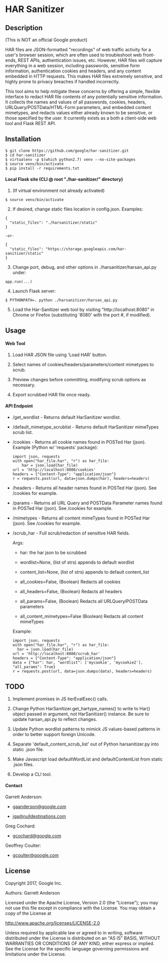 # HAR Sanitizer

## Description
(This is NOT an official Google product)

HAR files are JSON-formatted "recordings" of web traffic activity for a user's browser session, which are often used to troubleshoot web front-ends, REST APIs, authentication issues, etc.  However, HAR files will capture everything in a web session, including passwords, sensitive form information, authentication cookies and headers, and any content embedded in HTTP requests.  This makes HAR files extremely sensitive, and highly prone to privacy breaches if handled incorrectly.

This tool aims to help mitigate these concerns by offering a simple, flexible interface to redact HAR file contents of any potentially sensitive information.  It collects the names and values of all passwords, cookies, headers, URLQuery/POSTData/HTML-Form parameters, and embedded content mimetypes, and redacts values either already known to be sensitive, or those specified by the user.  It currently exists as a both a client-side web tool and Flask REST API.


## Installation

```
$ git clone https://github.com/google/har-sanitizer.git
$ cd har-sanitizer
$ virtualenv -p $(which python2.7) venv --no-site-packages
$ source venv/bin/activate
$ pip install -r requirements.txt
```

#### Local Flask site (CLI @ root "./har-sanitizer/" directory)

1. (If virtual environment not already activated)
```
$ source venv/bin/activate
```

2. If desired, change static files location in config.json. Examples:
```
{
  "static_files": "./harsanitizer/static"
}

-or-

{
  "static_files": "https://storage.googleapis.com/har-sanitizer/static"
}

```

3. Change port, debug, and other options in ./harsanitizer/harsan_api.py under:
```
app.run(...)
```

4. Launch Flask server:
```
$ PYTHONPATH=. python ./harsanitizer/harsan_api.py
```

5. Load the Har-Sanitizer web tool by visiting "http://localhost:8080" in Chrome or Firefox (substituting '8080' with the port #, if modified).


## Usage

#### Web Tool

1. Load HAR JSON file using 'Load HAR' button.

2. Select names of cookies/headers/parameters/content mimetypes to scrub.

3. Preview changes before committing, modifying scrub options as necessary.

4. Export scrubbed HAR file once ready.

#### API Endpoint

* /get_wordlist - Returns default HarSanitizer wordlist.

* /default_mimetype_scrublist - Returns default HarSanitizer mimeTypes scrub list.

* /cookies - Returns all cookie names found in POSTed Har (json). Example (Python w/ 'requests' package):
  ```
  import json, requests
  with open("har_file.har", "r") as har_file:
      har = json.load(har_file)
  url = 'http://localhost:8080/cookies'
  headers = {"Content-Type": "application/json"}
  r = requests.post(url, data=json.dumps(har), headers=headers)
  ```

* /headers - Returns all header names found in POSTed Har (json). See /cookies for example.

* /params - Returns all URL Query and POSTData Parameter names found in POSTed Har (json).  See /cookies for example.

* /mimetypes - Returns all content mimeTypes found in POSTed Har (json). See /cookies for example.

* /scrub_har - Full scrub/redaction of sensitive HAR fields.

  Args:

    * har: the har json to be scrubbed

    * wordlist=None, (list of strs) appends to default wordlist

    * content_list=None, (list of strs) appends to default content_list

    * all_cookies=False,  (Boolean) Redacts all cookies

    * all_headers=False, (Boolean) Redacts all headers

    * all_params=False, (Boolean) Redacts all URLQuery/POSTData parameters

    * all_content_mimetypes=False (Boolean) Redacts all content mimeTypes

    Example:

    ```
    import json, requests
    with open("har_file.har", "r") as har_file:
      har = json.load(har_file)
    url = 'http://localhost:8080/scrub_har'
    headers = {"Content-Type": "application/json"}
    data = {"har": har, "wordlist": ['mycookie', 'mycookie2'], "all_params": True}
    r = requests.post(url, data=json.dumps(data), headers=headers)
    ```

## TODO

1. Implement promises in JS iterEvalExec() calls.

2. Change Python HarSanitizer.get_hartype_names() to write to Har() object passed in argument, not HarSanitizer() instance.  Be sure to update harsan_api.py to reflect changes.

3. Update Python wordlist patterns to mimick JS values-based patterns in order to better support foreign Unicode.

4. Separate 'default_content_scrub_list' out of Python harsanitizer.py into static .json file.

5. Make Javascript load defaultWordList and defaultContentList from static .json files.

6. Develop a CLI tool.

#### Contact

Garrett Anderson: 
* gaanderson@google.com

* jga@nulldestinations.com

Greg Cochard: 
* gcochard@google.com

Geoffrey Coulter: 
* gcoulter@google.com

## License
Copyright 2017, Google Inc.

Authors: Garrett Anderson

Licensed under the Apache License, Version 2.0 (the "License");
you may not use this file except in compliance with the License.
You may obtain a copy of the License at

   <http://www.apache.org/licenses/LICENSE-2.0>

Unless required by applicable law or agreed to in writing, software
distributed under the License is distributed on an "AS IS" BASIS,
WITHOUT WARRANTIES OR CONDITIONS OF ANY KIND, either express or implied.
See the License for the specific language governing permissions and
limitations under the License. 
